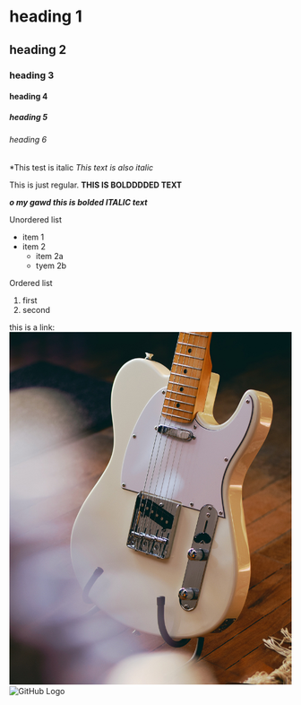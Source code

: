 # heading 1
## heading 2
### heading 3
#### heading 4
##### heading 5
###### heading 6

*This test is italic
_This text is also italic_

This is just regular.
**THIS IS BOLDDDDED TEXT**

***o my gawd this is bolded ITALIC text***

Unordered list
- item 1
- item 2
  - item 2a
  - tyem 2b

Ordered list
1. first
2. second


this is a link:
 ![Fender Telecaster](images/tele.jpg)
 ![GitHub Logo](https://github.githubassets.com/images/modules/logos_page/GitHub-Mark.png)